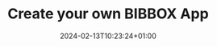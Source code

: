 ---
title: Create your own BIBBOX App
include_footer: true
draft: false
date: 2024-02-13T10:23:24+01:00
---